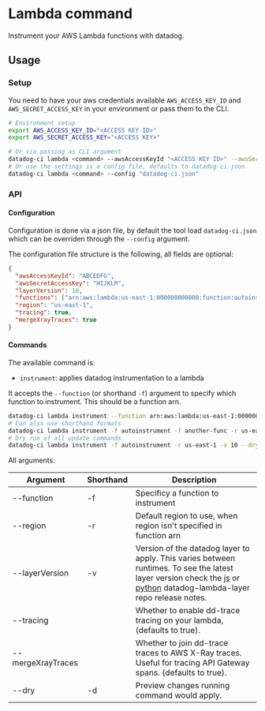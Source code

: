 # Lambda command

Instrument your AWS Lambda functions with datadog.

## Usage

### Setup

You need to have your aws credentials available `AWS_ACCESS_KEY_ID` and `AWS_SECRET_ACCESS_KEY` in your environment or pass them to the CLI.

```bash
# Environment setup
export AWS_ACCESS_KEY_ID="<ACCESS KEY ID>"
export AWS_SECRET_ACCESS_KEY="<ACCESS KEY>"

# Or via passing as CLI argument
datadog-ci lambda <command> --awsAccessKeyId "<ACCESS KEY ID>" --awsSecretAccessKey "<ACCESS KEY>"
# Or use the settings is a config file, defaults to datadog-ci.json
datadog-ci lambda <command> --config "datadog-ci.json"
```

### API

#### Configuration

Configuration is done via a json file, by default the tool load `datadog-ci.json` which can be overriden through the `--config` argument.

The configuration file structure is the following, all fields are optional:

```json
{
  "awsAccessKeyId": "ABCEDFG",
  "awsSecretAccessKey": "HIJKLM",
  "layerVersion": 10,
  "functions": ["arn:aws:lambda:us-east-1:000000000000:function:autoinstrument"],
  "region": "us-east-1",
  "tracing": true,
  "mergeXrayTraces": true
}
```

#### Commands

The available command is:

- `instrument`: applies datadog instrumentation to a lambda

It accepts the `--function` (or shorthand `-f`) argument to specify which function to instrument. This should be a function arn.

```bash
datadog-ci lambda instrument --function arn:aws:lambda:us-east-1:000000000000:function:autoinstrument --layerVersion 10
# Can also use shorthand formats
datadog-ci lambda instrument -f autoinstrument -f another-func -r us-east-1 -v 10
# Dry run of all update commands
datadog-ci lambda instrument -f autoinstrument -r us-east-1 -v 10 --dry
```

All arguments:

| Argument | Shorthand | Description |
| -------- | --------- | ----------- |
| --function | -f | Specificy a function to instrument |
| --region | -r | Default region to use, when region isn't specified in function arn |
| --layerVersion | -v | Version of the datadog layer to apply. This varies between runtimes. To see the latest layer version check the [js](https://github.com/DataDog/datadog-lambda-layer-js/releases) or [python](https://github.com/DataDog/datadog-lambda-layer-python/releases) datadog-lambda-layer repo release notes. |
| --tracing |  | Whether to enable dd-trace tracing on your lambda, (defaults to true). |
| --mergeXrayTraces | | Whether to join dd-trace traces to AWS X-Ray traces. Useful for tracing API Gateway spans. (defaults to true). |
| --dry | -d | Preview changes running command would apply. |
